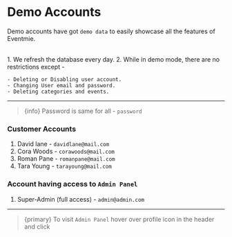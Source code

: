 # Demo Accounts

Demo accounts have got `demo data` to easily showcase all the features of Eventmie.

<br>
1. We refresh the database every day.
2. While in demo mode, there are no restrictions except -

    - Deleting or Disabling user account.
    - Changing User email and password.
    - Deleting categories and events.


---

> {info} Password is same for all - `password`


### Customer Accounts

1. David lane         - `davidlane@mail.com`
2. Cora Woods         - `corawoods@mail.com`
3. Roman Pane         - `romanpane@mail.com`
4. Tara Young         - `tarayoung@mail.com`


### Account having access to `Admin Panel`

1. Super-Admin (full access)    - `admin@admin.com`

---

>{primary} To visit `Admin Panel` hover over profile icon in the header and click <larecipe-badge type="white" circle icon="fa fa-dashboard"></larecipe-badge>